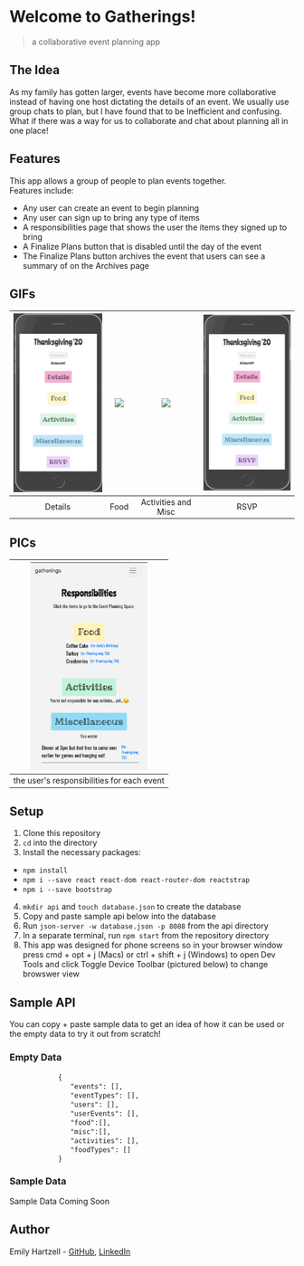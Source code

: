 # Welcome to Gatherings!

> a collaborative event planning app

## The Idea

As my family has gotten larger, events have become more collaborative instead of having one host dictating the details of an event. We usually use group chats to plan, but I have found that to be Inefficient and confusing. What if there was a way for us to collaborate and chat about planning all in one place!

## Features

This app allows a group of people to plan events together. <br />
Features include:
* Any user can create an event to begin planning
* Any user can sign up to bring any type of items
* A responsibilities page that shows the user the items they signed up to bring
* A Finalize Plans button that is disabled until the day of the event
* The Finalize Plans button archives the event that users can see a summary of on the Archives page

## GIFs
| <img src="./images/detailsGIF.gif" width="207"> | <img src="./images/foodGIF.gif" width="207"> | <img src="./images/actMiscGIF.gif" width="207"> | <img src="./images/rsvpGIF.gif" width="207"> |
| :---: | :---: | :---: | :---: |
| Details | Food | Activities and Misc | RSVP |

## PICs
| <img src="./images/resp.png" width="207"> |
| :---: |
| the user's responsibilities for each event |


## Setup
1. Clone this repository
2. ```cd``` into the directory
3. Install the necessary packages:
* ```npm install```
* ```npm i --save react react-dom react-router-dom reactstrap```
* ```npm i --save bootstrap```
4. ```mkdir api``` and ```touch database.json``` to create the database
5. Copy and paste sample api below into the database
6. Run ```json-server -w database.json -p 8088``` from the api directory
7. In a separate terminal, run ```npm start``` from the repository directory
8. This app was designed for phone screens so in your browser window press cmd + opt + j (Macs) or ctrl + shift + j (Windows) to open Dev Tools and click Toggle Device Toolbar (pictured below) to change browswer view

## Sample API

You can copy + paste sample data to get an idea of how it can be used or the empty data to try it out from scratch!

### Empty Data
                {
                   "events": [],
                   "eventTypes": [],
                   "users": [],
                   "userEvents": [],
                   "food":[],
                   "misc":[],
                   "activities": [],
                   "foodTypes": []
                }

### Sample Data

Sample Data Coming Soon

## Author

Emily Hartzell - [GitHub](https://github.com/egeehartz), [LinkedIn](www.linkedin.com/in/emilyhartzell)